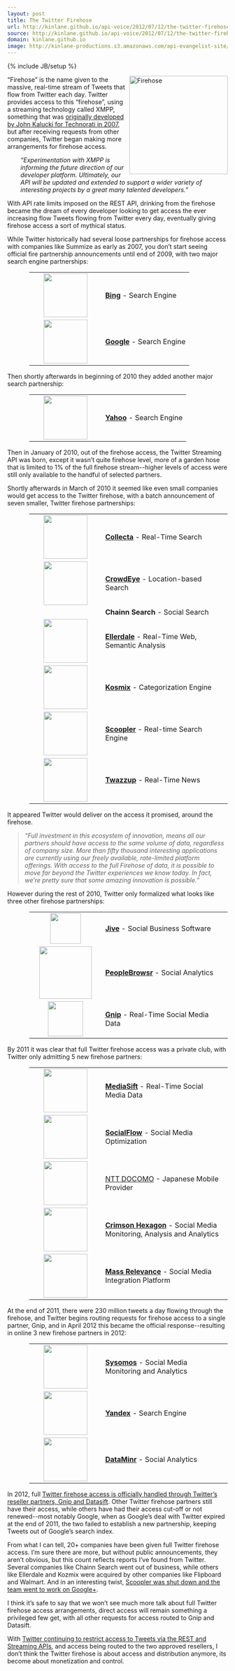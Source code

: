 ```yaml
---
layout: post
title: The Twitter Firehose
url: http://kinlane.github.io/api-voice/2012/07/12/the-twitter-firehose/
source: http://kinlane.github.io/api-voice/2012/07/12/the-twitter-firehose/
domain: kinlane.github.io
image: http://kinlane-productions.s3.amazonaws.com/api-evangelist-site/blog/firehose-firefighter.jpeg
---
```

{% include JB/setup %}<p><p><a title="Firehose by joevans1234, on Flickr" href="http://www.flickr.com/photos/joevans/4292116723/"><img src="http://farm3.staticflickr.com/2778/4292116723_768502f9f4.jpg" alt="Firehose" width="225" align="right" /></a></p>
<p>&ldquo;Firehose&rdquo; is the name given to the massive, real-time stream of Tweets that flow from Twitter each day.  Twitter provides access to this &ldquo;firehose&rdquo;, using a streaming technology called XMPP, something that was <a href="http://blog.twitter.com/2010/03/enabling-rush-of-innovation.html">originally developed by John Kalucki for Technorati in 2007</a>, but after receiving requests from other companies, Twitter began making more arrangements for firehose access.</p>
<p style="padding-left: 30px;"><em>&ldquo;Experimentation with XMPP is informing the future direction of our developer platform. Ultimately, our API will be updated and extended to support a wider variety of interesting projects by a great many talented developers.&rdquo;</em></p>
<p>With API rate limits imposed on the REST API, drinking from the firehose became the dream of every developer looking to get access the ever increasing flow Tweets flowing from Twitter every day, eventually giving firehose access a sort of mythical status.</p>
<p>While Twitter historically had several loose partnerships for firehose access with companies like <span>Summize</span> as early as 2007, you don&rsquo;t start seeing official fire partnership announcements until end of 2009, with two major search engine partnerships:</p>
<table style="padding-left: 50px;" cellspacing="5" cellpadding="5" width="90%">
<tbody>
<tr>
<td width="150" align="center"><img src="http://kinlane-productions.s3.amazonaws.com/bing/bing-logo.jpeg" alt="" width="100" /></td>
<td align="left"><strong><a title="Bing" href="http://blog.twitter.com/2009/10/bing-goes-dynamite.html">Bing</a></strong> - Search Engine</td>
</tr>
<tr>
<td align="center"><img src="http://kinlane-productions.s3.amazonaws.com/google/google-logo.jpeg" alt="" width="100" /></td>
<td align="left"><strong><a title="Google" href="http://blog.twitter.com/2009/10/google-nice.html">Google</a></strong> - Search Engine</td>
</tr>
</tbody>
</table>
<p>Then shortly afterwards in beginning of 2010 they added another major search partnership:</p>
<table style="padding-left: 50px;" cellspacing="5" cellpadding="5" width="90%">
<tbody>
<tr>
<td width="150" align="center"><img src="http://kinlane-productions.s3.amazonaws.com/yahoo/yahoo-logo.jpeg" alt="" width="100" /></td>
<td align="left"><strong><a title="Yahoo" href="http://blog.twitter.com/2010/02/expressing-great-joy-or-excitement.html">Yahoo</a></strong> - Search Engine</td>
</tr>
</tbody>
</table>
<p>Then in January of 2010, out of the firehose access, the Twitter Streaming API was born, except it wasn&rsquo;t quite firehose level, more of a garden hose that is limited to 1% of the full firehose stream--higher levels of access were still only available to the handful of selected partners.</p>
<p>Shortly afterwards in March of 2010 it seemed like even small companies would get access to the Twitter firehose, with a batch announcement of seven smaller, Twitter firehose partnerships:</p>
<table style="padding-left: 50px;" cellspacing="5" cellpadding="5" width="90%">
<tbody>
<tr>
<td width="150" align="center"><img src="http://kinlane-productions.s3.amazonaws.com/twitter/firehose/collecta-logo.jpeg" alt="" width="100" /></td>
<td align="left"><strong><a title="Collecta" href="http://collecta.com/">Collecta</a></strong> - Real-Time Search</td>
</tr>
<tr>
<td align="center"><img src="http://kinlane-productions.s3.amazonaws.com/twitter/firehose/crowdeye-logo.jpeg" alt="" width="100" /></td>
<td align="left"><strong><a title="CrowdEye" href="http://www.crowdeye.com/">CrowdEye</a></strong> - Location-based Search</td>
</tr>
<tr>
<td align="center"><br /></td>
<td align="left"><strong>Chainn Search</strong> - Social Search</td>
</tr>
<tr>
<td align="center"><img src="http://kinlane-productions.s3.amazonaws.com/twitter/firehose/ellerdale-logo.png" alt="" width="100" /></td>
<td align="left"><strong><a title="Ellerdale" href="http://www.crunchbase.com/company/ellerdale">Ellerdale</a></strong> - Real-Time Web, Semantic Analysis</td>
</tr>
<tr>
<td align="center"><img src="http://kinlane-productions.s3.amazonaws.com/twitter/firehose/kosmix.jpeg" alt="" width="100" /></td>
<td align="left"><strong><a title="Kosmix" href="http://www.crunchbase.com/company/kosmix">Kosmix</a></strong> - Categorization Engine</td>
</tr>
<tr>
<td align="center"><img src="http://kinlane-productions.s3.amazonaws.com/twitter/firehose/scoopler-logo.png" alt="" width="100" /></td>
<td align="left"><strong><a title="Scoopler" href="http://en.wikipedia.org/wiki/Scoopler">Scoopler</a></strong> - Real-time Search Engine</td>
</tr>
<tr>
<td align="center"><img src="http://kinlane-productions.s3.amazonaws.com/twitter/firehose/twazzup-logo.jpeg" alt="" width="100" /></td>
<td align="left"><strong><a title="Twazzup" href="http://www.twazzup.com/">Twazzup</a></strong> - Real-Time News</td>
</tr>
</tbody>
</table>
<p>It appeared Twitter would deliver on the access it promised, around the firehose.</p>
<blockquote><em>&ldquo;Full investment in this ecosystem of innovation, means all our partners should have access to the same volume of data, regardless of company size. More than fifty thousand interesting applications are currently using our freely available, rate-limited platform offerings. With access to the full Firehose of data, it is possible to move far beyond the Twitter experiences we know today. In fact, we&rsquo;re pretty sure that some amazing innovation is possible.&rdquo;</em></blockquote>
<p>However during the rest of 2010, Twitter only formalized what looks like three other firehose partnerships:</p>
<table style="padding-left: 50px;" cellspacing="5" cellpadding="5" width="90%">
<tbody>
<tr>
<td width="150" align="center"><img src="http://kinlane-productions.s3.amazonaws.com/twitter/firehose/jive-logo.jpeg" alt="" width="70" /></td>
<td align="left"><strong><a title="Jive Software" href="http://www.jivesoftware.com/">Jive</a></strong> - Social Business Software</td>
</tr>
<tr>
<td align="center"><img src="http://kinlane-productions.s3.amazonaws.com/twitter/firehose/peoplebrowsr-logo.jpeg" alt="" width="120" /></td>
<td align="left"><strong><a title="PeopleBrowsr" href="http://www.peoplebrowsr.com/">PeopleBrowsr</a></strong> - Social Analytics</td>
</tr>
<tr>
<td align="center"><img src="http://kinlane-productions.s3.amazonaws.com/twitter/firehose/gnip.jpeg" alt="" width="80" /></td>
<td align="left"><strong><a title="Gnip" href="http://blog.gnip.com/gnip-twitter-partnership/">Gnip</a></strong> - Real-Time Social Media Data</td>
</tr>
</tbody>
</table>
<p>By 2011 it was clear that full Twitter firehose access was a private club, with Twitter only admitting 5 new firehose partners:</p>
<table style="padding-left: 50px;" cellspacing="5" cellpadding="5" width="90%">
<tbody>
<tr>
<td width="150" align="center"><img src="http://kinlane-productions.s3.amazonaws.com/twitter/firehose/mediasift-logo.jpeg" alt="" width="100" /></td>
<td align="left"><strong><a title="Mediasift" href="http://techcrunch.com/2011/04/04/twitter-and-mediasift-announce-partnership/">MediaSift</a></strong> - Real-Time Social Media Data</td>
</tr>
<tr>
<td align="center"><img src="http://kinlane-productions.s3.amazonaws.com/twitter/firehose/socialflow-logo.gif" alt="" width="100" /></td>
<td align="left"><strong><a title="SocialFlow" href="http://www.socialflow.com/">SocialFlow</a></strong> - Social Media Optimization</td>
</tr>
<tr>
<td align="center"><img src="http://kinlane-productions.s3.amazonaws.com/twitter/firehose/ntt-docomo-logo.jpeg" alt="" width="100" /></td>
<td align="left"><a title="NTT DOCOMO" href="http://www.nttdocomo.com/">NTT DOCOMO</a> - Japanese Mobile Provider</td>
</tr>
<tr>
<td align="center"><img src="http://kinlane-productions.s3.amazonaws.com/twitter/firehose/crimson-hexagon-logo.jpeg" alt="" width="100" /></td>
<td align="left"><strong><a title="Crimson Hexagon" href="http://www.crimsonhexagon.com/">Crimson Hexagon</a></strong> - Social Media Monitoring, Analysis and Analytics</td>
</tr>
<tr>
<td align="center"><img src="http://kinlane-productions.s3.amazonaws.com/twitter/firehose/massrelevance-logo.png" alt="" width="100" /></td>
<td align="left"><strong><a title="Mass Relevance" href="http://www.massrelevance.com/">Mass Relevance</a></strong> - Social Media Integration Platform</td>
</tr>
</tbody>
</table>
<p>At the end of 2011, there were 230 million tweets a day flowing through the firehose, and Twitter begins routing requests for firehose access to a single partner, Gnip, and in April 2012 this became the official response--resulting in online 3 new firehose partners in 2012:</p>
<table style="padding-left: 50px;" cellspacing="5" cellpadding="5" width="90%">
<tbody>
<tr>
<td width="150" align="center"><img src="http://kinlane-productions.s3.amazonaws.com/twitter/firehose/sysomos-logo.jpeg" alt="" width="100" /></td>
<td align="left"><strong><a title="Sysomos" href="http://www.sysomos.com/">Sysomos</a></strong> - Social Media Monitoring and Analytics</td>
</tr>
<tr>
<td align="center"><img src="http://kinlane-productions.s3.amazonaws.com/twitter/firehose/yandex-logo.jpeg" alt="" width="100" /></td>
<td align="left"><strong><a title="Yandex" href="http://en.wikipedia.org/wiki/Yandex">Yandex</a></strong> - Search Engine</td>
</tr>
<tr>
<td align="center"><img src="http://kinlane-productions.s3.amazonaws.com/twitter/firehose/dataminr-logo.jpeg" alt="" width="100" /></td>
<td align="left"><strong><a title="Dataminr" href="http://www.marketwire.com/press-release/dataminr-pioneers-new-social-media-signals-enterprise-clients-announces-partnership-1641475.htm">DataMinr</a></strong> - Social Analytics</td>
</tr>
</tbody>
</table>
<p>In 2012, full <a href="https://dev.twitter.com/docs/twitter-data-providers">Twitter firehose access is officially handled through Twitter&rsquo;s reseller partners, Gnip and Datasift</a>.  Other Twitter firehose partners still have their access, while others have had their access cut-off or not renewed--most notably Google, when as Google&rsquo;s deal with Twitter expired at the end of 2011, the two failed to establish a new partnership, keeping Tweets out of Google&rsquo;s search index.</p>
<p>From what I can tell, 20+ companies have been given full Twitter firehose access.  I&rsquo;m sure there are more, but without public announcements, they aren&rsquo;t obvious, but this count reflects reports I&rsquo;ve found from Twitter.  Several companies like Chainn Search went out of business, while others like Ellerdale and Kozmix were acquired by other companies like Flipboard and Walmart. And in an interesting twist, <a href="http://techcrunch.com/2011/07/20/google-justspotted/">Scoopler was shut down and the team went to work on Google+</a>.</p>
<p>I think it&rsquo;s safe to say that we won&rsquo;t see much more talk about full Twitter firehose access arrangements, direct access will remain something a privileged few get, with all other requests for access routed to Gnip and Datasift. &nbsp;</p>
<p>With <a href="/2012/06/29/twitter-continues-to-restrict-access-to-our-tweets/">Twitter continuing to restrict access to Tweets via the REST and Streaming APIs</a>, and access being routed to the two approved resellers, I don&rsquo;t think the Twitter firehose is about access and distribution anymore, its become about monetization and control.</p></p>
